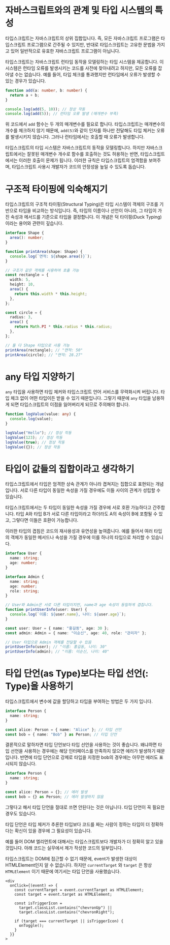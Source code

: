 # 자바스크립트와의 관계 및 타입 시스템의 특성

타입스크립트는 자바스크립트의 상위 집합입니다. 즉, 모든 자바스크립트 프로그램은 타입스크립트 프로그램으로 간주될 수 있지만, 반대로 타입스크립트는 고유한 문법을 가지고 있어 일반적으로 유효한 자바스크립트 프로그램이 아닙니다.

타입스크립트는 자바스크립트 런타임 동작을 모델링하는 타입 시스템을 제공합니다. 이 시스템은 런타임 오류를 발생시키는 코드를 사전에 찾아내려고 하지만, 모든 오류를 잡아낼 수는 없습니다. 예를 들어, 타입 체크를 통과했지만 런타임에서 오류가 발생할 수 있는 경우가 있습니다.

```ts
function add(a: number, b: number) {
  return a + b;
}

console.log(add(5, 10)); // 정상 작동
console.log(add(5)); // 런타임 오류 발생 (매개변수 부족)
```

위 코드에서 `add` 함수는 두 개의 매개변수를 필요로 합니다. 타입스크립트는 매개변수의 개수를 체크하지 않기 때문에, `add(5)`와 같이 인자를 하나만 전달해도 타입 체커는 오류를 발생시키지 않습니다. 그러나 런타임에서는 호출할 때 오류가 발생합니다.

타입스크립트의 타입 시스템은 자바스크립트의 동작을 모델링합니다. 하지만 자바스크립트에서는 잘못된 매개변수 개수로 함수를 호출하는 것도 허용하는 반면, 타입스크립트에서는 이러한 호출이 문제가 됩니다. 이러한 규칙은 타입스크립트의 엄격함을 보여주며, 타입스크립트 사용시 개발자가 코드의 안정성을 높일 수 있도록 돕습니다.

# 구조적 타이핑에 익숙해지기

타입스크립트의 구조적 타이핑(Structural Typing)은 타입 시스템이 객체의 구조를 기반으로 타입을 비교하는 방식입니다. 즉, 타입의 이름이나 선언이 아니라, 그 타입이 가진 속성과 메서드를 기준으로 타입을 결정합니다. 이 개념은 덕 타이핑(Duck Typing)이라는 용어와 관련이 깊습니다.

```ts
interface Shape {
  area(): number;
}

function printArea(shape: Shape) {
  console.log(`면적: ${shape.area()}`);
}

// 구조가 같은 객체를 사용하여 호출 가능
const rectangle = {
  width: 5,
  height: 10,
  area() {
    return this.width * this.height;
  },
};

const circle = {
  radius: 3,
  area() {
    return Math.PI * this.radius * this.radius;
  },
};

// 둘 다 Shape 타입으로 사용 가능
printArea(rectangle); // "면적: 50"
printArea(circle); // "면적: 28.27"
```

# any 타입 지양하기

`any` 타입을 사용하면 타입 체커와 타입스크립트 언어 서비스를 무력화시켜 버립니다. 타입 체크 없이 어떤 타입이든 받을 수 있기 때문입니다. 그렇기 때문에 `any` 타입을 남용하게 되면 타입스크립트의 이점을 잃어버리게 되므로 주의해야 합니다.

```ts
function logValue(value: any) {
  console.log(value);
}

logValue("Hello"); // 정상 작동
logValue(123); // 정상 작동
logValue(true); // 정상 작동
logValue({}); // 정상 작동
```

# 타입이 값들의 집합이라고 생각하기

타입스크립트에서 타입은 엄격한 상속 관계가 아니라 겹쳐지는 집합으로 표현되는 개념입니다. 서로 다른 타입이 동일한 속성을 가질 경우에도 이들 사이의 관계가 성립할 수 있습니다.

타입스크립트에서는 두 타입이 동일한 속성을 가질 경우에 서로 호환 가능하다고 간주합니다. 타입 A와 타입 B가 서로 다른 타입이라고 하더라도 A의 속성이 B에 포함될 수 있고, 그렇다면 이들은 호환이 가능합니다.

이러한 타입의 겹침은 코드의 재사용성과 유연성을 높여줍니다. 예를 들어서 여러 타입의 객체가 동일한 메서드나 속성을 가질 경우에 이를 하나의 타입으로 처리할 수 있습니다.

```ts
interface User {
  name: string;
  age: number;
}

interface Admin {
  name: string;
  age: number;
  role: string;
}

// User와 Admin은 서로 다른 타입이지만, name과 age 속성이 동일하게 겹칩니다.
function printUserInfo(user: User) {
  console.log(`이름: ${user.name}, 나이: ${user.age}`);
}

const user: User = { name: "홍길동", age: 30 };
const admin: Admin = { name: "이순신", age: 40, role: "관리자" };

// User 타입으로 Admin 객체를 전달할 수 있음
printUserInfo(user); // "이름: 홍길동, 나이: 30"
printUserInfo(admin); // "이름: 이순신, 나이: 40"
```

# 타입 단언(as Type)보다는 타입 선언(: Type)을 사용하기

타입스크립트에서 변수에 값을 할당하고 타입을 부여하는 방법은 두 가지 입니다.

```ts
interface Person {
  name: string;
}

const alice: Person = { name: "Alice" }; // 타입 선언
const bob = { name: "Bob" } as Person; // 타입 단언
```

결론적으로 말하자면 타입 단언보다 타입 선언을 사용하는 것이 좋습니다.
왜냐하면 타입 선언을 사용하는 경우에는 해당 인터페이스를 만족하지 않으면 에러가 발생하기 때문입니다.
반면에 타입 단언으로 강제로 타입을 지정한 bob의 경우에는 아무런 에러도 표시되지 않습니다.

```ts
interface Person {
  name: string;
}

const alice: Person = {}; // 에러 발생
const bob = {} as Person; // 에러 발생하지 않음
```

그렇다고 해서 타입 단언을 절대로 쓰면 안된다는 것은 아닙니다. 타입 단언이 꼭 필요한 경우도 있습니다.

타입 단언은 타입 체커가 추론한 타입보다 코드를 짜는 사람이 정하는 타입이 더 정확하다는 확신이 있을 경우에 그 필요성이 있습니다.

예를 들어 DOM 엘리먼트에 대해서는 타입스크립트보다 개발자가 더 정확히 알고 있을 것입니다. 아래 코드는 실무에서 제가 작성한 코드의 일부입니다.

타입스크립트는 DOM에 접근할 수 없기 때문에, event가 발생한 대상이 HTMLElement인지 알 수 없습니다. 하지만 `currentTarget` 와 `target` 은 항상 `HTMLElement` 이기 때문에 여기서는 타입 단언을 사용했습니다.

```tsx
<div
  onClick={(event) => {
    const currentTarget = event.currentTarget as HTMLElement;
    const target = event.target as HTMLElement;

    const isTriggerIcon =
      target.classList.contains("chevronUp") ||
      target.classList.contains("chevronRight");

    if (target === currentTarget || isTriggerIcon) {
      onToggle();
    }
  }}
>
```

